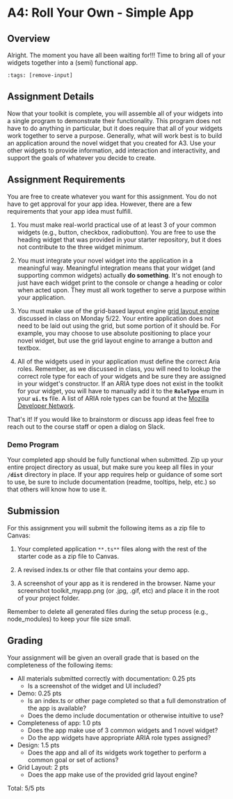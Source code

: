 
A4: Roll Your Own - Simple App
============================

## Overview

Alright. The moment you have all been waiting for!!! Time to bring all of your widgets together into a (semi) functional app.

```{code-cell}
:tags: [remove-input]
```
## Assignment Details

Now that your toolkit is complete, you will assemble all of your widgets into a single program to demonstrate their functionality. This program does not have to do anything in particular, but it does require that all of your widgets work together to serve a purpose. Generally, what will work best is to build an application around the novel widget that you created for A3. Use your other widgets to provide information, add interaction and interactivity, and support the goals of whatever you decide to create.

## Assignment Requirements

You are free to create whatever you want for this assignment. You do not have to get approval for your app idea. However, there are a few requirements that your app idea must fulfill.

1. You must make real-world practical use of at least 3 of your common widgets (e.g., button, checkbox, radiobutton). You are free to use the heading widget that was provided in your starter repository, but it does not contribute to the three widget minimum.

2. You must integrate your novel widget into the application in a meaningful way. Meaningful integration means that your widget (and supporting common widgets) actually __do something__. It's not enough to just have each widget print to the console or change a heading or color when acted upon. They must all work together to serve a purpose within your application.

3. You must make use of the grid-based layout engine [grid layout engine](../notes/wk8) discussed in class on Monday 5/22. Your entire application does not need to be laid out using the grid, but some portion of it should be. For example, you may choose to use absolute positioning to place your novel widget, but use the grid layout engine to arrange a button and textbox.

4. All of the widgets used in your application must define the correct Aria roles. Remember, as we discussed in class, you will need to lookup the correct role type for each of your widgets and be sure they are assigned in your widget's constructor. If an ARIA type does not exist in the toolkit for your widget, you will have to manually add it to the **`RoleType`** enum in your **`ui.ts`** file. A list of ARIA role types can be found at the [Mozilla Developer Network](https://developer.mozilla.org/en-US/docs/Web/Accessibility/ARIA/Roles).

That's it! If you would like to brainstorm or discuss app ideas feel free to reach out to the course staff or open a dialog on Slack. 

### Demo Program

Your completed app should be fully functional when submitted. Zip up your entire project directory as usual, but make sure you keep all files in your **`/dist`** directory in place. If your app requires help or guidance of some sort to use, be sure to include documentation (readme, tooltips, help, etc.) so that others will know how to use it.

## Submission

For this assignment you will submit the following items as a zip file to Canvas:

1. Your completed application `**.ts**` files along with the rest of the starter code as a zip file to Canvas.

2. A revised index.ts or other file that contains your demo app. 

3. A screenshot of your app as it is rendered in the browser. Name your screenshot toolkit_myapp.png (or .jpg, .gif, etc) and place it in the root of your project folder.

Remember to delete all generated files during the setup process (e.g., node_modules) to keep your file size small.

## Grading

Your assignment will be given an overall grade that is based on the completeness of the following items:

* All materials submitted correctly with documentation: 0.25 pts
    * Is a screenshot of the widget and UI included?
* Demo: 0.25 pts
    * Is an index.ts or other page completed so that a full demonstration of the app is available?
    * Does the demo include documentation or otherwise intuitive to use?
* Completeness of app: 1.0 pts 
	* Does the app make use of 3 common widgets and 1 novel widget?
    * Do the app widgets have appropriate ARIA role types assigned?
* Design: 1.5 pts
    * Does the app and all of its widgets work together to perform a common goal or set of actions?
* Grid Layout: 2 pts 
	* Does the app make use of the provided grid layout engine?

Total: 5/5 pts

